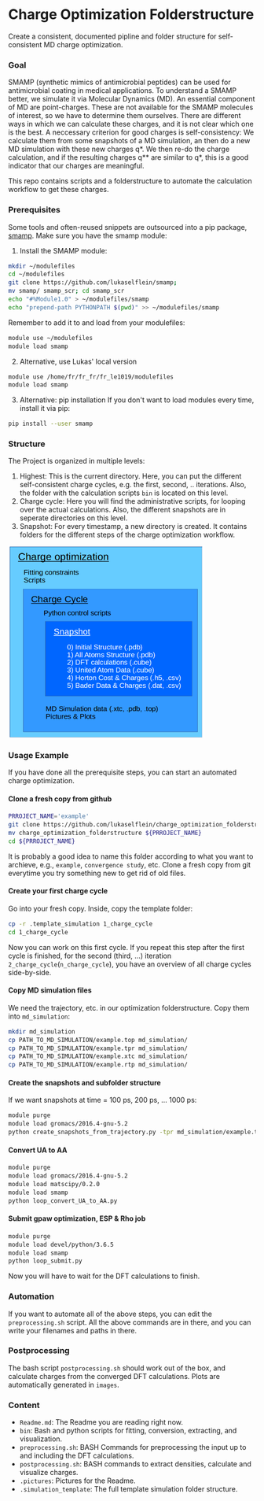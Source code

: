 # Charge Optimization Folderstructure
Create a consistent, documented pipline and folder structure for self-consistent MD charge optimization.

### Goal
SMAMP (synthetic mimics of antimicrobial peptides) can be used for antimicrobial coating in medical applications.
To understand a SMAMP better, we simulate it via Molecular Dynamics (MD).
An essential component of MD are point-charges.
These are not available for the SMAMP molecules of interest, so we have to determine them ourselves.
There are different ways in which we can calculate these charges, and it is not clear which one is the best.
A neccessary criterion for good charges is self-consistency: 
We calculate them from some snapshots of a MD simulation, an then do a new MD simulation with these new charges q*. 
We then re-do the charge calculation, and if the resulting charges q** are similar to q*, this is a good indicator that our charges are meaningful.

This repo contains scripts and a folderstructure to automate the calculation workflow to get these charges.

### Prerequisites
Some tools and often-reused snippets are outsourced into a pip package, [smamp](https://github.com/lukaselflein/smamp).
Make sure you have the smamp module:
1. Install the SMAMP module:
```bash
mkdir ~/modulefiles
cd ~/modulefiles
git clone https://github.com/lukaselflein/smamp; 
mv smamp/ smamp_scr; cd smamp_scr
echo "#%Module1.0" > ~/modulefiles/smamp
echo "prepend-path PYTHONPATH $(pwd)" >> ~/modulefiles/smamp
```

Remember to add it to and load from your modulefiles:
```bash
module use ~/modulefiles
module load smamp
```
2. Alternative, use Lukas' local version
```bash
module use /home/fr/fr_fr/fr_le1019/modulefiles
module load smamp
```

3. Alternative: pip installation
If you don't want to load modules every time, install it via pip:
```bash
pip install --user smamp
```

### Structure
The Project is organized in multiple levels:
1. Highest: This is the current directory. Here, you can put the different self-consistent charge cycles, e.g. the first, second, .. iterations. Also, the folder with the calculation scripts `bin` is located on this level.
2. Charge cycle: Here you will find the administrative scripts, for looping over the actual calculations. Also, the different snapshots are in seperate directories on this level.
3. Snapshot: For every timestamp, a new directory is created. It contains folders for the different steps of the charge optimization workflow.
<img src="./.pictures/folder_hierarchy.png" width="400px">

### Usage Example
If you have done all the prerequisite steps, you can start an automated charge optimization.
#### Clone a fresh copy from github
```bash
PRROJECT_NAME='example'
git clone https://github.com/lukaselflein/charge_optimization_folderstructure
mv charge_optimization_folderstructure ${PRROJECT_NAME}
cd ${PRROJECT_NAME}
```
It is probably a good idea to name this folder according to what you want to archieve, e.g., `example`, `convergence study`, etc.
Clone a fresh copy from git everytime you try something new to get rid of old files.

#### Create your first charge cycle
Go into your fresh copy. Inside, copy the template folder:
```bash
cp -r .template_simulation 1_charge_cycle 
cd 1_charge_cycle
```
Now you can work on this first cycle. If you repeat this step after the first cycle is finished, for the second (third, ...) iteration `2_charge_cycle`(`n_charge_cycle`), you have an overview of all charge cycles side-by-side.

#### Copy MD simulation files
We need the trajectory, etc. in our optimization folderstructure. Copy them into `md_simulation`:
```bash
mkdir md_simulation
cp PATH_TO_MD_SIMULATION/example.top md_simulation/
cp PATH_TO_MD_SIMULATION/example.tpr md_simulation/
cp PATH_TO_MD_SIMULATION/example.xtc md_simulation/
cp PATH_TO_MD_SIMULATION/example.rtp md_simulation/
```

#### Create the snapshots and subfolder structure
If we want snapshots at time = 100 ps, 200 ps, ... 1000 ps:
```bash
module purge
module load gromacs/2016.4-gnu-5.2
python create_snapshots_from_trajectory.py -tpr md_simulation/example.tpr -top md_simulation/example.top -xtc md_simulation/example.xtc -s 100 -d 100 -e 1000
```

#### Convert UA to AA
```bash
module purge
module load gromacs/2016.4-gnu-5.2
module load matscipy/0.2.0
module load smamp
python loop_convert_UA_to_AA.py
```

#### Submit gpaw optimization, ESP & Rho job
```bash
module purge
module load devel/python/3.6.5
module load smamp
python loop_submit.py
```
Now you will have to wait for the DFT calculations to finish.

### Automation
If you want to automate all of the above steps, you can edit the `preprocessing.sh` script. All the above commands are in there, and you can write your filenames and paths in there.

### Postprocessing
The bash script `postprocessing.sh` should work out of the box, and calculate charges from the converged DFT calculations.
Plots are automatically generated in `images`.

### Content
* `Readme.md`: The Readme you are reading right now.
* `bin`: Bash and python scripts for fitting, conversion, extracting, and visualization.
* `preprocessing.sh`: BASH Commands for preprocessing the input up to and including the DFT calculations.
* `postprocessing.sh`: BASH commands to extract densities, calculate and visualize charges.
* `.pictures`: Pictures for the Readme.
* `.simulation_template`: The full template simulation folder structure.
